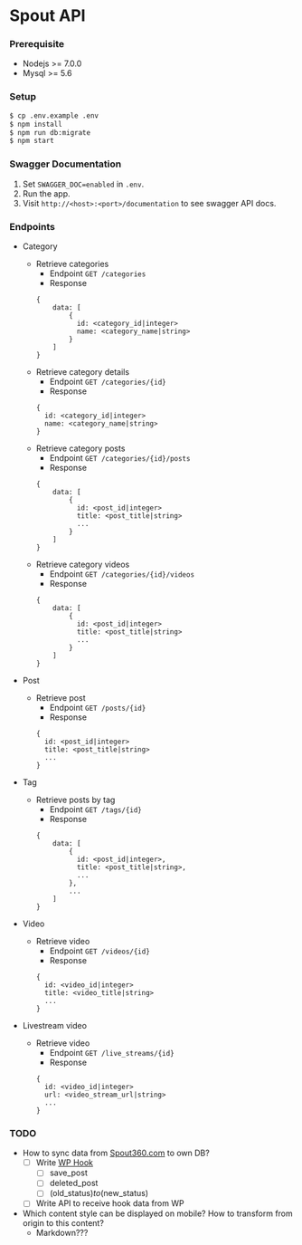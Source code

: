 # Spout API

### Prerequisite

  - Nodejs >= 7.0.0
  - Mysql >= 5.6

### Setup

  ```bash
  $ cp .env.example .env
  $ npm install
  $ npm run db:migrate
  $ npm start
  ```

### Swagger Documentation

  1) Set `SWAGGER_DOC=enabled` in `.env`.
  2) Run the app.
  3) Visit `http://<host>:<port>/documentation` to see swagger API docs.

### Endpoints

  - Category
    - Retrieve categories
      - Endpoint `GET /categories`
      - Response
      ```
      {
          data: [
              {
                id: <category_id|integer>
                name: <category_name|string>
              }
          ]
      }
      ```
    - Retrieve category details
      - Endpoint `GET /categories/{id}`
      - Response
      ```
      {
        id: <category_id|integer>
        name: <category_name|string>
      }
      ```
    - Retrieve category posts
      - Endpoint `GET /categories/{id}/posts`
      - Response
      ```
      {
          data: [
              {
                id: <post_id|integer>
                title: <post_title|string>
                ...
              }
          ]
      }
      ```
    - Retrieve category videos
      - Endpoint `GET /categories/{id}/videos`
      - Response
      ```
      {
          data: [
              {
                id: <post_id|integer>
                title: <post_title|string>
                ...
              }
          ]
      }
      ```

  - Post
    - Retrieve post
      - Endpoint `GET /posts/{id}`
      - Response
      ```
      {
        id: <post_id|integer>
        title: <post_title|string>
        ...
      }
      ```

  - Tag
    - Retrieve posts by tag
      - Endpoint `GET /tags/{id}`
      - Response
      ```
      {
          data: [
              {
                id: <post_id|integer>,
                title: <post_title|string>,
                ...
              },
              ...
          ]
      }
      ```

  - Video
    - Retrieve video
      - Endpoint `GET /videos/{id}`
      - Response
      ```
      {
        id: <video_id|integer>
        title: <video_title|string>
        ...
      }
      ```

  - Livestream video
    - Retrieve video
      - Endpoint `GET /live_streams/{id}`
      - Response
      ```
      {
        id: <video_id|integer>
        url: <video_stream_url|string>
        ...
      }
      ```


### TODO
  - How to sync data from [Spout360.com](https://spout360.com) to own DB?
    - [ ] Write [WP Hook](https://codex.wordpress.org/Plugin_API/Action_Reference)
      - [ ] save_post
      - [ ] deleted_post
      - [ ] (old_status)_to_(new_status)
    - [ ] Write API to receive hook data from WP
  - Which content style can be displayed on mobile? How to transform from origin to this content?
    - Markdown???
